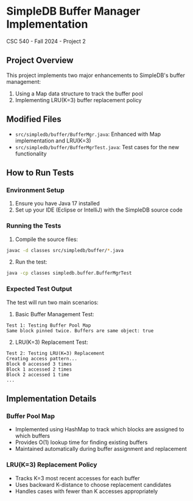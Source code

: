 # SimpleDB Buffer Manager Implementation
CSC 540 - Fall 2024 - Project 2

## Project Overview
This project implements two major enhancements to SimpleDB's buffer management:
1. Using a Map data structure to track the buffer pool
2. Implementing LRU(K=3) buffer replacement policy

## Modified Files
- `src/simpledb/buffer/BufferMgr.java`: Enhanced with Map implementation and LRU(K=3)
- `src/simpledb/buffer/BufferMgrTest.java`: Test cases for the new functionality

## How to Run Tests

### Environment Setup
1. Ensure you have Java 17 installed
2. Set up your IDE (Eclipse or IntelliJ) with the SimpleDB source code

### Running the Tests
1. Compile the source files:
```bash
javac -d classes src/simpledb/buffer/*.java
```

2. Run the test:
```bash
java -cp classes simpledb.buffer.BufferMgrTest
```

### Expected Test Output
The test will run two main scenarios:

1. Basic Buffer Management Test:
```
Test 1: Testing Buffer Pool Map
Same block pinned twice. Buffers are same object: true
```

2. LRU(K=3) Replacement Test:
```
Test 2: Testing LRU(K=3) Replacement
Creating access pattern...
Block 0 accessed 3 times
Block 1 accessed 2 times
Block 2 accessed 1 time
...
```

## Implementation Details

### Buffer Pool Map
- Implemented using HashMap to track which blocks are assigned to which buffers
- Provides O(1) lookup time for finding existing buffers
- Maintained automatically during buffer assignment and replacement

### LRU(K=3) Replacement Policy
- Tracks K=3 most recent accesses for each buffer
- Uses backward K-distance to choose replacement candidates
- Handles cases with fewer than K accesses appropriately